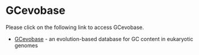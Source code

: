 # GCevobase

Please click on the following link to access GCevobase.

* [GCevobase](http://www.nextgenbioinformatics.org/GCevobase/) - an evolution-based database for GC content in eukaryotic genomes


